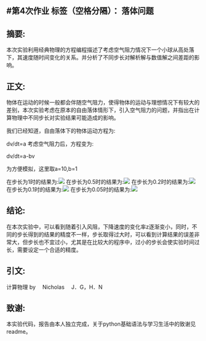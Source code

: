 ﻿#第4次作业
标签（空格分隔）： 落体问题
---

摘要:
-------
本次实验利用经典物理的方程编程描述了考虑空气阻力情况下一个小球从高处落下，其速度随时间变化的关系。并分析了不同步长对解析解与数值解之间差距的影响。

正文:
-----------
物体在运动的时候一般都会伴随空气阻力，使得物体的运动与理想情况下有较大的差别，本次实验考虑在原本的自由落体情形下，引入空气阻力的问题，并指出在计算物理中不同步长对实验结果可能造成的影响。

我们已经知道，自由落体下的物体运动方程为:

dv/dt=a
考虑空气阻力后，方程变为:

dv/dt=a-bv

为方便模拟，这里取a=10,b=1

在步长为1时的结果为:![][1]
在步长为0.5时的结果为:![][2]
在步长为0.2时的结果为:![][3]
在步长为0.1时的结果为:![][4]
在步长为0.05时的结果为:![][5]


结论:
----------
在本次实验中，可以看到随着引入风阻，下降速度的变化率z逐渐变小，同时，不同的步长得到的结果的精度不一样，步长取得过大时，可以看到计算结果的误差非常大，但步长也不宜过小，尤其是在比较大的程序中，过小的步长会使实验时间过长，需要设定一个合适的精度。

引文:
------------
计算物理  by 　Nicholas 　J．G，H．N

致谢:
------------
本实验代码，报告由本人独立完成，关于python基础语法与学习生活中的致谢见readme。


  [1]: https://raw.githubusercontent.com/CrazyGarfield/computationalphysics_N2013301020041/master/4/1.png
  [2]: https://raw.githubusercontent.com/CrazyGarfield/computationalphysics_N2013301020041/master/4/0.5.png
  [3]: https://raw.githubusercontent.com/CrazyGarfield/computationalphysics_N2013301020041/master/4/0.2.png
  [4]: https://raw.githubusercontent.com/CrazyGarfield/computationalphysics_N2013301020041/master/4/0.1.png
  [5]: https://raw.githubusercontent.com/CrazyGarfield/computationalphysics_N2013301020041/master/4/0.01.png